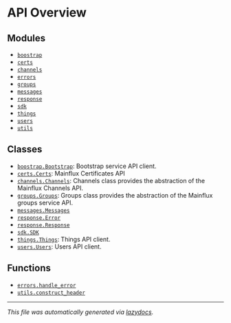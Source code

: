 <!-- markdownlint-disable -->

# API Overview

## Modules

- [`boostrap`](./boostrap.md#module-boostrap)
- [`certs`](./certs.md#module-certs)
- [`channels`](./channels.md#module-channels)
- [`errors`](./errors.md#module-errors)
- [`groups`](./groups.md#module-groups)
- [`messages`](./messages.md#module-messages)
- [`response`](./response.md#module-response)
- [`sdk`](./sdk.md#module-sdk)
- [`things`](./things.md#module-things)
- [`users`](./users.md#module-users)
- [`utils`](./utils.md#module-utils)

## Classes

- [`boostrap.Bootstrap`](./boostrap.md#class-bootstrap): Bootstrap service API client.
- [`certs.Certs`](./certs.md#class-certs): Mainflux Certificates API
- [`channels.Channels`](./channels.md#class-channels): Channels class provides the abstraction of the Mainflux Channels API.
- [`groups.Groups`](./groups.md#class-groups): Groups class provides the abstraction of the Mainflux groups service API.
- [`messages.Messages`](./messages.md#class-messages)
- [`response.Error`](./response.md#class-error)
- [`response.Response`](./response.md#class-response)
- [`sdk.SDK`](./sdk.md#class-sdk)
- [`things.Things`](./things.md#class-things): Things API client.
- [`users.Users`](./users.md#class-users): Users API client.

## Functions

- [`errors.handle_error`](./errors.md#function-handle_error)
- [`utils.construct_header`](./utils.md#function-construct_header)


---

_This file was automatically generated via [lazydocs](https://github.com/ml-tooling/lazydocs)._
